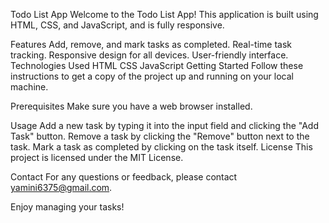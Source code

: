 Todo List App
Welcome to the Todo List App! This application is built using HTML, CSS, and JavaScript, and is fully responsive.

Features
Add, remove, and mark tasks as completed.
Real-time task tracking.
Responsive design for all devices.
User-friendly interface.
Technologies Used
HTML
CSS
JavaScript
Getting Started
Follow these instructions to get a copy of the project up and running on your local machine.

Prerequisites
Make sure you have a web browser installed.

Usage
Add a new task by typing it into the input field and clicking the "Add Task" button.
Remove a task by clicking the "Remove" button next to the task.
Mark a task as completed by clicking on the task itself.
License
This project is licensed under the MIT License.

Contact
For any questions or feedback, please contact yamini6375@gmail.com.

Enjoy managing your tasks!
